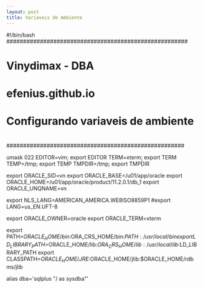 ```yaml
---
layout: post
title: Variaveis de Ambiente
---
```


#!/bin/bash
######################################################
# Vinydimax - DBA
# efenius.github.io
# Configurando variaveis de ambiente
#
#
#
#
#
#####################################################


umask 022
EDITOR=vim;        export EDITOR
TERM=xterm;        export TERM
TEMP=/tmp;        export TEMP
TMPDIR=/tmp;        export TMPDIR

export ORACLE_SID=vn
export ORACLE_BASE=/u01/app/oracle
export ORACLE_HOME=/u01/app/oracle/product/11.2.0.1/db_1
export ORACLE_UNQNAME=vn

export NLS_LANG=AMERICAN_AMERICA.WE8ISO8859P1
#export LANG=us_EN.UFT-8

export ORACLE_OWNER=oracle
export ORACLE_TERM=xterm


export PATH=$ORACLE_HOME/bin:$ORA_CRS_HOME/bin:$PATH:/usr/local/bin
export LD_LIBRARY_PATH=$ORACLE_HOME/lib:$ORA_CRS_HOME/lib:/usr/local/lib:$LD_LIBRARY_PATH
export CLASSPATH=$ORACLE_HOME/JRE:$ORACLE_HOME/jlib:$ORACLE_HOME/rdbms/jlib

alias dba='sqlplus "/ as sysdba"'

